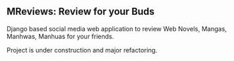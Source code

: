 ## MReviews: Review for your Buds

Django based social media web application to review Web Novels, Mangas, Manhwas, Manhuas for your friends.

Project is under construction and major refactoring.